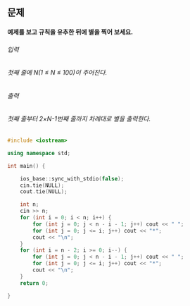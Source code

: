 ## 문제
#### 예제를 보고 규칙을 유추한 뒤에 별을 찍어 보세요.

###### 입력
###### 첫째 줄에 N(1 ≤ N ≤ 100)이 주어진다.

###### 출력
###### 첫째 줄부터 2×N-1번째 줄까지 차례대로 별을 출력한다.

```c++
#include <iostream>

using namespace std;

int main() {

	ios_base::sync_with_stdio(false);
	cin.tie(NULL);
	cout.tie(NULL);

	int n;
	cin >> n;
	for (int i = 0; i < n; i++) {
		for (int j = 0; j < n - i - 1; j++) cout << " ";
		for (int j = 0; j <= i; j++) cout << "*";
		cout << "\n";
	}
	for (int i = n - 2; i >= 0; i--) {
		for (int j = 0; j < n - i - 1; j++) cout << " ";
		for (int j = 0; j <= i; j++) cout << "*";
		cout << "\n";
	}
	return 0;

}
```
